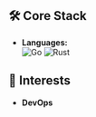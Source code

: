 ## 🛠 Core Stack

- **Languages:**  
  ![Go](https://img.shields.io/badge/Go-00ADD8?style=flat&logo=go&logoColor=white)
  ![Rust](https://img.shields.io/badge/Rust-000000?style=flat&logo=rust&logoColor=white)

## 🚀 Interests

- **DevOps**  

